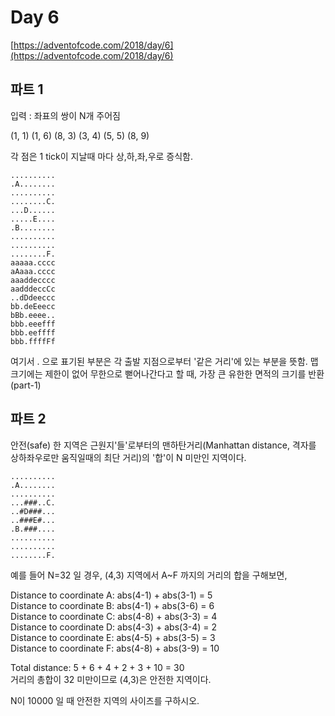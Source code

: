 # Day 6

[https://adventofcode.com/2018/day/6](https://adventofcode.com/2018/day/6)

## 파트 1

입력 : 좌표의 쌍이 N개 주어짐

(1, 1)
(1, 6)
(8, 3)
(3, 4)
(5, 5)
(8, 9)

각 점은 1 tick이 지날때 마다 상,하,좌,우로 증식함.

```
..........
.A........
..........
........C.
...D......
.....E....
.B........
..........
..........
........F.
aaaaa.cccc
aAaaa.cccc
aaaddecccc
aadddeccCc
..dDdeeccc
bb.deEeecc
bBb.eeee..
bbb.eeefff
bbb.eeffff
bbb.ffffFf
```

여기서 . 으로 표기된 부분은 각 출발 지점으로부터 '같은 거리'에 있는 부분을 뜻함.
맵 크기에는 제한이 없어 무한으로 뻗어나간다고 할 때, 가장 큰 유한한 면적의 크기를 반환 (part-1)

## 파트 2

안전(safe) 한 지역은 근원지'들'로부터의 맨하탄거리(Manhattan distance, 격자를 상하좌우로만 움직일때의 최단 거리)의 '합'이 N 미만인 지역이다.

```
..........
.A........
..........
...###..C.
..#D###...
..###E#...
.B.###....
..........
..........
........F.
```

예를 들어 N=32 일 경우, (4,3) 지역에서 A~F 까지의 거리의 합을 구해보면,

Distance to coordinate A: abs(4-1) + abs(3-1) = 5<br/>
Distance to coordinate B: abs(4-1) + abs(3-6) = 6<br/>
Distance to coordinate C: abs(4-8) + abs(3-3) = 4<br/>
Distance to coordinate D: abs(4-3) + abs(3-4) = 2<br/>
Distance to coordinate E: abs(4-5) + abs(3-5) = 3<br/>
Distance to coordinate F: abs(4-8) + abs(3-9) = 10

Total distance: 5 + 6 + 4 + 2 + 3 + 10 = 30<br/>
거리의 총합이 32 미만이므로 (4,3)은 안전한 지역이다.

N이 10000 일 때 안전한 지역의 사이즈를 구하시오.
